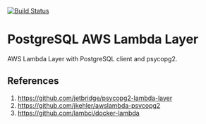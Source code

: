 [![Build Status](https://travis-ci.org/sans-servers/aws-lambda-layer-libpq.svg?branch=master)](https://travis-ci.org/sans-servers/aws-lambda-layer-libpq)

# PostgreSQL AWS Lambda Layer

AWS Lambda Layer with PostgreSQL client and psycopg2.

## References

1. https://github.com/jetbridge/psycopg2-lambda-layer
1. https://github.com/jkehler/awslambda-psycopg2
1. https://github.com/lambci/docker-lambda
